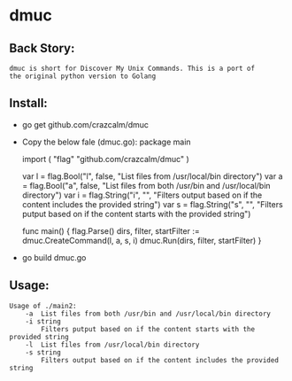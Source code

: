 dmuc
====

Back Story:
-----------
	dmuc is short for Discover My Unix Commands. This is a port of
	the original python version to Golang

Install:
-------
* go get github.com/crazcalm/dmuc
* Copy the below fale (dmuc.go):
	package main

	import (
	        "flag"
	        "github.com/crazcalm/dmuc"
	)

	var l = flag.Bool("l", false, "List files from /usr/local/bin directory")
	var a = flag.Bool("a", false, "List files from both /usr/bin and /usr/local/bin directory")
	var i = flag.String("i", "", "Filters output based on if the content includes the provided string")
	var s = flag.String("s", "", "Filters putput based on if the content starts with the provided string")

	func main() {
	        flag.Parse()
	        dirs, filter, startFilter := dmuc.CreateCommand(l, a, s, i)
	        dmuc.Run(dirs, filter, startFilter)
	}
* go build dmuc.go

Usage:
------
	Usage of ./main2:
		-a	List files from both /usr/bin and /usr/local/bin directory
		-i string
			Filters putput based on if the content starts with the provided string
		-l	List files from /usr/local/bin directory
		-s string
			Filters output based on if the content includes the provided string
